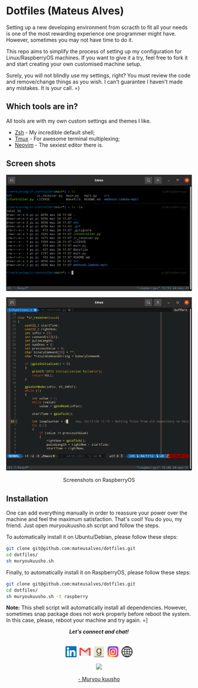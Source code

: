 # Dotfiles (Mateus Alves)
Setting up a new developing environment from scracth to fit all your needs is one of the most rewarding experience one programmer might have. However, sometimes you may not have time to do it.

This repo aims to simplify the process of setting up my configuration for Linux/RaspberryOS machines. If you want to give it a try, feel free to fork it and start creating your own customised machine setup.  

Surely, you will not blindly use my settings, right? You must review the code and remove/change things as you wish. I can't guarantee I haven't made any mistakes. It is your call. =)

## Which tools are in?
All tools are with my own custom settings and themes I like. 

- [Zsh](https://ohmyz.sh/) - My incredible default shell;
- [Tmux](https://github.com/tmux/tmux/wiki) - For awesome terminal multiplexing;
- [Neovim](https://neovim.io/) - The sexiest editor there is.

## Screen shots
<p align="center">
  <img src="./img/zshandtmux.png" width="738">
</p>


<p align="center">
<img src="./img/nvim.png" width="738">
</p>

<p align="center">
Screenshots on RaspberryOS
</p>

## Installation

One can add everything manually in order to reassure your power over the machine and feel the maximum satisfaction. That's cool! You do you, my friend. Just open muryoukuusho.sh script and follow the steps.


To automatically install it on Ubuntu/Debian, please follow these steps:

```bash
git clone git@github.com:mateusalves/dotfiles.git
cd dotfiles/
sh muryoukuusho.sh
```

Finally, to automatically install it on RaspberryOS, please follow these steps:

```bash
git clone git@github.com:mateusalves/dotfiles.git
cd dotfiles/
sh muryoukuusho.sh -t raspberry
```
**Note:** This shell script will automatically install all dependencies. However, sometimes snap package does not work properly before reboot the system. In this case, please, reboot your machine and try again. =] 



<p align="center">
  <i><b>Let's connect and chat!</b></i>
  <br><br>
  <p align="center">
    <a href="https://www.linkedin.com/in/mateusalvesdarocha/" alt="Linkedin"><img src="https://github.com/mateusalves/mateusalves/blob/main/assets/linkedin.svg" height="30" width="30"></a>&nbsp;
    <a href="mailto:mateus.alves.unb@gmail.com" alt="Email"><img src="https://github.com/mateusalves/mateusalves/blob/main/assets/gmail.svg" height="30" width="30"></a>&nbsp;
    <!-- <a href="" alt="Discord"><img src="https://github.com/mateusalves/mateusalves/blob/main/assets/discord.png" height="30" width="30"></a>&nbsp; -->
    <!-- <a href="" alt="Medium"><img src="https://github.com/mateusalves/mateusalves/blob/main/assets/medium.png" height="30" width="30"></a>&nbsp; -->
    <!-- <a href="" alt="Youtube"><img src="https://github.com/mateusalves/mateusalves/blob/main/assets/youtube.webp" height="30" width="30"></a>&nbsp; -->
    <a href="https://www.goodreads.com/user/show/47570418-mateus-alves" alt="GoodReads"><img src="https://github.com/mateusalves/mateusalves/blob/main/assets/goodreads.png" height="30" width="30"></a>&nbsp;
    <a href="https://www.instagram.com/_matt.alves/" alt="Instagram"><img src="https://github.com/mateusalves/mateusalves/blob/main/assets/instagram.svg.webp" height="30" width="30"></a>&nbsp;
    <a href="https://mateusalves.github.io/" alt="Portfolio"><img src="https://github.com/mateusalves/mateusalves/blob/main/assets/globe.svg.png" height="30" width="30"></a>
  </p>
    
</p>

<p align="center">
<img src="./img/satoru.gif" width="400">
</p>

<p align="center"><a href="https://jujutsu-kaisen.fandom.com/wiki/Unlimited_Void">- Muryou kuusho<a></p>
